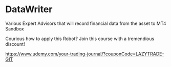 # DataWriter

Various Expert Advisors that will record financial data from the asset to MT4 Sandbox

Courious how to apply this Robot? Join this course with a tremendious discount!

https://www.udemy.com/your-trading-journal/?couponCode=LAZYTRADE-GIT
